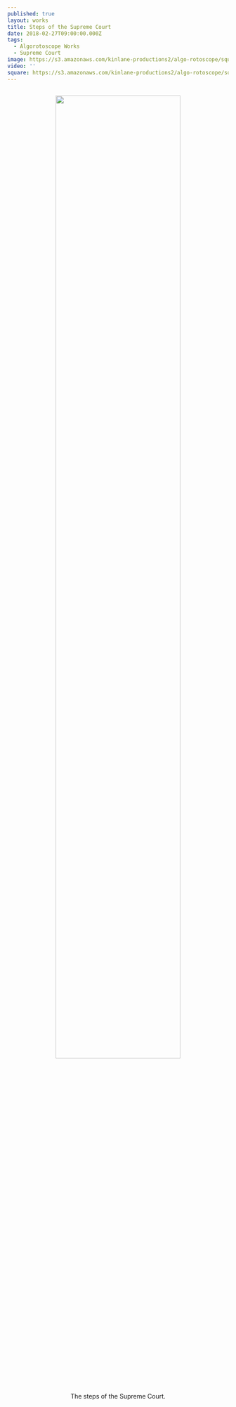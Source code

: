 ```yaml
---
published: true
layout: works
title: Steps of the Supreme Court
date: 2018-02-27T09:00:00.000Z
tags:
  - Algorotoscope Works
  - Supreme Court
image: https://s3.amazonaws.com/kinlane-productions2/algo-rotoscope/square/C32Eg8bUEAEa_gj.jpg
video: ''
square: https://s3.amazonaws.com/kinlane-productions2/algo-rotoscope/square/C32Eg8bUEAEa_gj_square.jpg
---
```

<p align="center"><img src="{{ page.image }}" width="75%" style="padding: 15px;" /></p>
<center>The steps of the Supreme Court.</center>
